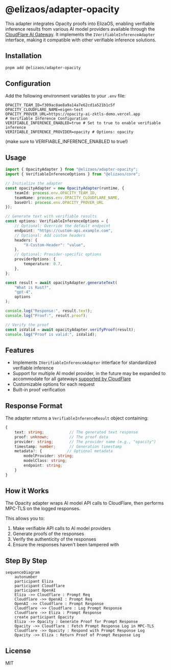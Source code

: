 # @elizaos/adapter-opacity

This adapter integrates Opacity proofs into ElizaOS, enabling verifiable inference results from various AI model providers available through the [CloudFlare AI Gateway](https://developers.cloudflare.com/ai-gateway). It implements the `IVerifiableInferenceAdapter` interface, making it compatible with other verifiable inference solutions.

## Installation

```bash
pnpm add @elizaos/adapter-opacity
```

## Configuration

Add the following environment variables to your `.env` file:

```env
OPACITY_TEAM_ID=f309ac8ae8a9a14a7e62cd1a521b1c5f
OPACITY_CLOUDFLARE_NAME=eigen-test
OPACITY_PROVER_URL=https://opacity-ai-zktls-demo.vercel.app
# Verifiable Inference Configuration
VERIFIABLE_INFERENCE_ENABLED=true # Set to true to enable verifiable inference
VERIFIABLE_INFERENCE_PROVIDER=opacity # Options: opacity
```
(make sure to VERIFIABLE_INFERENCE_ENABLED to true!)

## Usage

```typescript
import { OpacityAdapter } from "@elizaos/adapter-opacity";
import { VerifiableInferenceOptions } from "@elizaos/core";

// Initialize the adapter
const opacityAdapter = new OpacityAdapter(runtime, {
    teamId: process.env.OPACITY_TEAM_ID,
    teamName: process.env.OPACITY_CLOUDFLARE_NAME,
    baseUrl: process.env.OPACITY_PROVER_URL
});

// Generate text with verifiable results
const options: VerifiableInferenceOptions = {
    // Optional: Override the default endpoint
    endpoint: "https://custom-api.example.com",
    // Optional: Add custom headers
    headers: {
        "X-Custom-Header": "value",
    },
    // Optional: Provider-specific options
    providerOptions: {
        temperature: 0.7,
    },
};

const result = await opacityAdapter.generateText(
    "What is Rust?",
    "gpt-4",
    options
);

console.log("Response:", result.text);
console.log("Proof:", result.proof);

// Verify the proof
const isValid = await opacityAdapter.verifyProof(result);
console.log("Proof is valid:", isValid);
```

## Features

- Implements `IVerifiableInferenceAdapter` interface for standardized verifiable inference
- Support for multiple AI model provider, in the future may be expanded to accommodate for all gateways [supported by CloudFlare](https://developers.cloudflare.com/ai-gateway/providers/)
- Customizable options for each request
- Built-in proof verification

## Response Format

The adapter returns a `VerifiableInferenceResult` object containing:

```typescript
{
    text: string;           // The generated text response
    proof: unknown;         // The proof data
    provider: string;       // The provider name (e.g., "opacity")
    timestamp: number;      // Generation timestamp
    metadata?: {           // Optional metadata
        modelProvider: string;
        modelClass: string;
        endpoint: string;
    }
}
```

## How it Works

The Opacity adapter wraps AI model API calls to CloudFlare, then performs MPC-TLS on the logged responses.


This allows you to:
1. Make verifiable API calls to AI model providers
2. Generate proofs of the responses
3. Verify the authenticity of the responses
4. Ensure the responses haven't been tampered with

## Step By Step
```mermaid
sequenceDiagram
    autonumber
    participant Eliza
    participant Cloudflare
    participant OpenAI
    Eliza ->> Cloudflare : Prompt Req
    Cloudflare ->> OpenAI : Prompt Req
    OpenAI ->> Cloudflare : Prompt Response
    Cloudflare ->> Cloudflare : Log Prompt Response
    Cloudflare ->> Eliza : Prompt Response
    create participant Opacity
    Eliza ->> Opacity : Generate Proof for Prompt Response
    Opacity ->> Cloudflare : Fetch Prompt Response Log in MPC-TLS
    Cloudflare ->> Opacity : Respond with Prompt Response Log
    Opacity ->> Eliza : Return Proof of Prompt Response Log
```

## License

MIT
